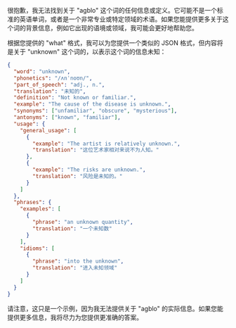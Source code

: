 很抱歉，我无法找到关于 "agblo" 这个词的任何信息或定义。它可能不是一个标准的英语单词，或者是一个非常专业或特定领域的术语。如果您能提供更多关于这个词的背景信息，例如它出现的语境或领域，我可能会更好地帮助您。

根据您提供的 "what" 格式，我可以为您提供一个类似的 JSON 格式，但内容将是关于 "unknown" 这个词的，以表示这个词的信息未知：

```json
{
  "word": "unknown",
  "phonetics": "/ʌnˈnoʊn/",
  "part_of_speech": "adj., n.",
  "translation": "未知的",
  "definition": "Not known or familiar.",
  "example": "The cause of the disease is unknown.",
  "synonyms": ["unfamiliar", "obscure", "mysterious"],
  "antonyms": ["known", "familiar"],
  "usage": {
    "general_usage": [
      {
        "example": "The artist is relatively unknown.",
        "translation": "这位艺术家相对来说不为人知。"
      },
      {
        "example": "The risks are unknown.",
        "translation": "风险是未知的。"
      }
    ]
  },
  "phrases": {
    "examples": [
      {
        "phrase": "an unknown quantity",
        "translation": "一个未知数"
      }
    ],
    "idioms": [
      {
        "phrase": "into the unknown",
        "translation": "进入未知领域"
      }
    ]
  }
}
```

请注意，这只是一个示例，因为我无法提供关于 "agblo" 的实际信息。如果您能提供更多信息，我将尽力为您提供更准确的答案。
 